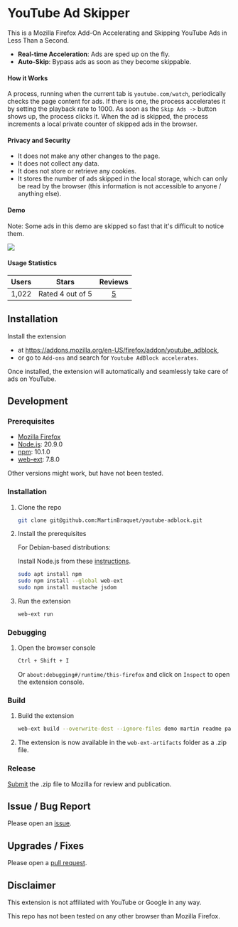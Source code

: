 # YouTube Ad Skipper

This is a Mozilla Firefox Add-On Accelerating and Skipping YouTube Ads in Less Than a Second.

* **Real-time Acceleration**: Ads are sped up on the fly.
* **Auto-Skip**: Bypass ads as soon as they become skippable.

#### How it Works

A process, running when the current tab is `youtube.com/watch`, periodically checks the page content for ads. If there
is one, the process accelerates it by setting the playback rate to 1000. As soon as the `Skip Ads ->` button
shows up, the process clicks it. When the ad is skipped, the process increments a local private counter of skipped ads
in the browser.

#### Privacy and Security

* It does not make any other changes to the page.
* It does not collect any data.
* It does not store or retrieve any cookies.
* It stores the number of ads skipped in the local storage, which can only be read by the browser
  (this information is not accessible to anyone / anything else).

#### Demo

Note: Some ads in this demo are skipped so fast that it's difficult to notice them.

![](https://github.com/MartinBraquet/youtube-adblock/blob/main/demo/youtube-adblock-demo.gif)

#### Usage Statistics

|        **Users**         |        **Stars**         |         **Reviews**          |
|:------------------------:|:------------------------:|:----------------------------:|
| 1,022 | Rated 4 out of 5 | <a class="AddonMeta-reviews-content-link" href="https://addons.mozilla.org/en-US/firefox/addon/youtube_adblock/reviews/">5</a> |

## Installation

Install the extension

* at https://addons.mozilla.org/en-US/firefox/addon/youtube_adblock,
* or go to `Add-ons` and search for `Youtube AdBlock accelerates`.

Once installed, the extension will automatically and seamlessly take care of ads on YouTube.

## Development

### Prerequisites

* [Mozilla Firefox](https://www.mozilla.org/en-US/firefox/new/)
* [Node.js](https://nodejs.org/en/download/): 20.9.0
* [npm](https://www.npmjs.com/get-npm): 10.1.0
* [web-ext](https://extensionworkshop.com/documentation/develop/getting-started-with-web-ext/): 7.8.0

Other versions might work, but have not been tested.

### Installation

1. Clone the repo

   ```sh
   git clone git@github.com:MartinBraquet/youtube-adblock.git
    ```
2. Install the prerequisites

   For Debian-based distributions:

   Install Node.js from these [instructions](https://deb.nodesource.com/).

   ```sh
   sudo apt install npm
   sudo npm install --global web-ext
   sudo npm install mustache jsdom
   ```

3. Run the extension
   ```sh
   web-ext run
   ```

### Debugging

1. Open the browser console

   ```sh
   Ctrl + Shift + I
   ```
   Or `about:debugging#/runtime/this-firefox` and click on `Inspect` to open the extension console.

### Build

1. Build the extension

   ```sh
   web-ext build --overwrite-dest --ignore-files demo martin readme package-lock.json
   ```

2. The extension is now available in the `web-ext-artifacts` folder as a .zip file.

### Release

[Submit](https://addons.mozilla.org) the .zip file to Mozilla for review and publication.

## Issue / Bug Report

Please open an [issue](https://github.com/MartinBraquet/youtube-adblock/issues).

## Upgrades / Fixes

Please open a [pull request](https://github.com/MartinBraquet/youtube-adblock/pulls).

## Disclaimer

This extension is not affiliated with YouTube or Google in any way.

This repo has not been tested on any other browser than Mozilla Firefox.

